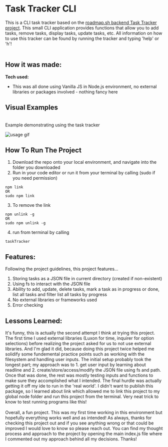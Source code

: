 # Task Tracker CLI

This is a CLI task tracker based on the [roadmap.sh backend Task Tracker project](https://roadmap.sh/projects/task-tracker). This small CLI application provides
functions that allow you to add tasks, remove tasks, display tasks, update tasks, etc. All information on how to use this tracker can be found by running the 
tracker and typing 'help' or 'h'!
<br>
<br>

## How it was made:

**Tech used:** 
- This was all done using Vanilla JS in Node.js environment, no external libraries or packages involved - nothing fancy here

## Visual Examples
<br> Example demonstrating using the task tracker <br>

![usage gif](/taskTrackerCLIdemo.gif)

## How To Run The Project

1. Download the repo onto your local environment, and navigate into the folder you downloaded
2. Run in your code editor or run it from your terminal by calling (sudo if you need permission)
```
npm link 
OR
sudo npm link 
```
3. To remove the link
```
npm unlink -g
OR
sudo npm unlink -g
```
4. run from terminal by calling
```
taskTracker
```

## Features:

Following the project guidelines, this project features...
1. Storing tasks as a JSON file in current directory (created if non-existent)
2. Using fs to interact with the JSON file
3. Ability to add, update, delete tasks, mark a task as in progress or done, list all tasks and filter list all tasks by progress
4. No external libraries or frameworks used
5. Error checking

## Lessons Learned:

It's funny, this is actually the second attempt I think at trying this project. The first time I used external libraries (Luxon for time, inquirer for option selections) before
realizing the project asked for us to not use external libraries. And I'm glad it did, because doing this project twice helped me solidify some fundemental practice points such
as working with the filesystem and handling user inputs. The initial setup probably took the longest part; my approach was to 1. get user input by learning about readline and 2.
create/store/access/modify the JSON file using fs and path. Once that was done, the rest was mostly testing inputs and functions to make sure they accomplished what I intended.
The final hurdle was actually getting it off my ide to run in the 'real world'. I didn't want to publish this package, so I learned about link which allowed me to link this project
to my global node folder and run this project from the terminal. Very neat trick to know to test running programs like this!
<br><br>
Overall, a fun project. This was my first time working in this environment but hopefully everything works well and as intended! As always, thanks for checking this project out and
if you see anything wrong or that could be improved I would love to know so please reach out. You can find my thought process and approach to the project by opening the main
index.js file where I commented out my approach behind all my decisions. Thanks!

